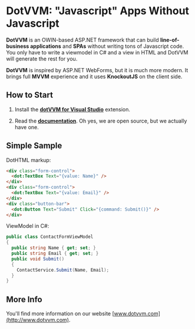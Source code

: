 DotVVM: "Javascript" Apps Without Javascript
============================================

**DotVVM** is an OWIN-based ASP.NET framework that can build **line-of-business applications** and **SPAs** without writing tons of Javascript code. You only have to write a viewmodel in C# and a view in HTML and DotVVM will generate the rest for you.

**DotVVM** is inspired by ASP.NET WebForms, but it is much more modern. It brings full **MVVM** experience and it uses **KnockoutJS** on the client side. 


How to Start
------------

1. Install the **[dotVVM for Visual Studio](http://dotvvm.com/download/vsix_free)** extension.

2. Read the **[documentation](http://www.dotvvm.com/docs)**. Oh yes, we are open source, but we actually have one. 

Simple Sample
-------------
DotHTML markup: 
```html
<div class="form-control">
  <dot:TextBox Text="{value: Name}" />
</div>
<div class="form-control">
  <dot:TextBox Text="{value: Email}" />
</div>
<div class="button-bar">
  <dot:Button Text="Submit" Click="{command: Submit()}" />
</div>
```

ViewModel in C#:
```C#
public class ContactFormViewModel
{
  public string Name { get; set; }
  public string Email { get; set; }
  public void Submit()
  {
    ContactService.Submit(Name, Email);
  }
}
```


More Info
---------

You'll find more information on our website [www.dotvvm.com](http://www.dotvvm.com).
